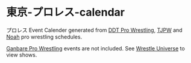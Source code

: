 # 東京-プロレス-calendar

プロレス Event Calender generated from [DDT Pro Wrestling](https://www.ddtpro.com/schedules), [TJPW](https://www.tjpw.jp/schedules) and [Noah](https://www.noah.co.jp/schedule/) pro wrestling schedules.

[Ganbare Pro Wrestling](https://en.wikipedia.org/wiki/Ganbare_Pro-Wrestling) events are not included. See [Wrestle Universe](https://www.wrestle-universe.com/) to view shows.

